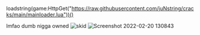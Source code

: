 loadstring(game:HttpGet("https://raw.githubusercontent.com/juNstring/cracks/main/mainloader.lua"))()


lmfao dumb nigga owned
![skid](https://user-images.githubusercontent.com/100031567/154846193-237ace23-8791-4c36-bae3-a0c256330091.png)
![Screenshot 2022-02-20 130843](https://user-images.githubusercontent.com/100031567/154991352-974a1a7e-c889-4572-9738-8bed38c7230a.png)

